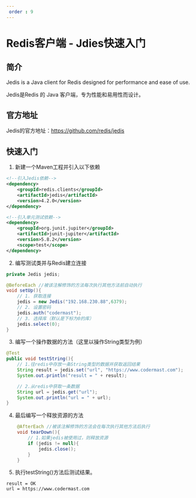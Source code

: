 ```yaml
---
 order : 9
---
```

# Redis客户端 - Jdies快速入门

## 简介

Jedis is a Java client for Redis designed for performance and ease of use.

Jedis是Redis 的 Java 客户端，专为性能和易用性而设计。

## 官方地址

Jedis的官方地址：https://github.com/redis/jedis

## 快速入门

1. 新建一个Maven工程并引入以下依赖

```xml
<!--引入Jedis依赖-->
<dependency>
    <groupId>redis.clients</groupId>
    <artifactId>jedis</artifactId>
    <version>4.2.0</version>
</dependency>

<!--引入单元测试依赖-->
<dependency>
    <groupId>org.junit.jupiter</groupId>
    <artifactId>junit-jupiter</artifactId>
    <version>5.8.2</version>
    <scope>test</scope>
</dependency>
```

2. 编写测试类并与Redis建立连接
```java
private Jedis jedis;

@BeforeEach //被该注解修饰的方法每次执行其他方法前自动执行
void setUp(){
    // 1. 获取连接
    jedis = new Jedis("192.168.230.88",6379);
    // 2. 设置密码
    jedis.auth("codermast");
    // 3. 选择库（默认是下标为0的库）
    jedis.select(0);
}
```
3. 编写一个操作数据的方法（这里以操作String类型为例）

```java
@Test
public void testString(){
    // 1.往redis中存放一条String类型的数据并获取返回结果
    String result = jedis.set("url", "https://www.codermast.com");
    System.out.println("result = " + result);

    // 2.从redis中获取一条数据
    String url = jedis.get("url");
    System.out.println("url = " + url);
}
```
4. 最后编写一个释放资源的方法

```java
    @AfterEach //被该注解修饰的方法会在每次执行其他方法后执行
    void tearDown(){
        // 1.如果jedis被使用过，则释放资源
        if (jedis != null){
            jedis.close();
        }
    }
```
5. 执行testString()方法后测试结果。

```
result = OK
url = https://www.codermast.com
```
